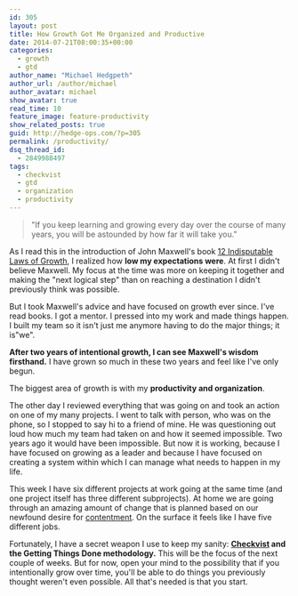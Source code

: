 ```yaml
---
id: 305
layout: post
title: How Growth Got Me Organized and Productive
date: 2014-07-21T08:00:35+00:00
categories: 
  - growth
  - gtd
author_name: "Michael Hedgpeth"
author_url: /author/michael
author_avatar: michael
show_avatar: true
read_time: 10
feature_image: feature-productivity
show_related_posts: true 
guid: http://hedge-ops.com/?p=305
permalink: /productivity/
dsq_thread_id:
  - 2849988497
tags:
  - checkvist
  - gtd
  - organization
  - productivity
---
```

> "If you keep learning and growing every day over the course of many years, you will be astounded by how far it will take you."

As I read this in the introduction of John Maxwell's book [12 Indisputable Laws of Growth](http://www.amazon.com/gp/product/1599953668/ref=as_li_qf_sp_asin_il_tl?ie=UTF8&camp=1789&creative=9325&creativeASIN=1599953668&linkCode=as2&tag=hedgeopscom-20), I realized how **low my expectations were**. At first I didn't believe Maxwell. My focus at the time was more on keeping it together and making the "next logical step" than on reaching a destination I didn't previously think was possible.<!--more-->

But I took Maxwell's advice and have focused on growth ever since. I've read books. I got a mentor. I pressed into my work and made things happen. I built my team so it isn't just me anymore having to do the major things; it is"we".

**After two years of intentional growth, I can see Maxwell's wisdom firsthand.** I have grown so much in these two years and feel like I've only begun.

The biggest area of growth is with my **productivity and organization**.

The other day I reviewed everything that was going on and took an action on one of my many projects. I went to talk with person, who was on the phone, so I stopped to say hi to a friend of mine. He was questioning out loud how much my team had taken on and how it seemed impossible. Two years ago it would have been impossible. But now it is working, because I have focused on growing as a leader and because I have focused on creating a system within which I can manage what needs to happen in my life.

This week I have six different projects at work going at the same time (and one project itself has three different subprojects). At home we are going through an amazing amount of change that is planned based on our newfound desire for [contentment](/achievable-contentment/ "Achievable Contentment"). On the surface it feels like I have five different jobs.

Fortunately, I have a secret weapon I use to keep my sanity: **[Checkvist](http://www.checkvist.com) and the Getting Things Done methodology.** This will be the focus of the next couple of weeks. But for now, open your mind to the possibility that if you intentionally grow over time, you'll be able to do things you previously thought weren't even possible. All that's needed is that you start.